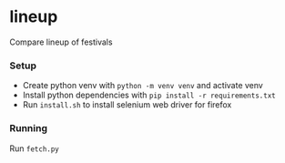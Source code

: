 # lineup
Compare lineup of festivals

### Setup

- Create python venv with `python -m venv venv` and activate venv
- Install python dependencies with `pip install -r requirements.txt`
- Run `install.sh` to install selenium web driver for firefox

### Running

Run `fetch.py`
